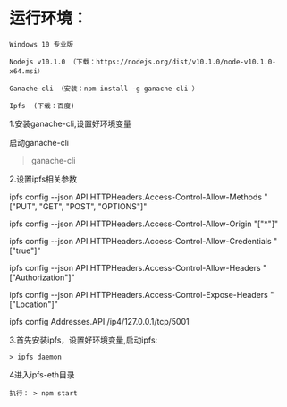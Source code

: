 # 运行环境：

	Windows 10 专业版
	
	Nodejs v10.1.0 （下载：https://nodejs.org/dist/v10.1.0/node-v10.1.0-x64.msi）
	
	Ganache-cli （安装：npm install -g ganache-cli ）
	
	Ipfs  (下载：百度)
	

1.安装ganache-cli,设置好环境变量

启动ganache-cli

> ganache-cli

2.设置ipfs相关参数

ipfs config --json API.HTTPHeaders.Access-Control-Allow-Methods "[\"PUT\", \"GET\", \"POST\", \"OPTIONS\"]"

ipfs config --json API.HTTPHeaders.Access-Control-Allow-Origin "[\"*\"]"

ipfs config --json API.HTTPHeaders.Access-Control-Allow-Credentials "[\"true\"]"

ipfs config --json API.HTTPHeaders.Access-Control-Allow-Headers "[\"Authorization\"]"

ipfs config --json API.HTTPHeaders.Access-Control-Expose-Headers "[\"Location\"]"

ipfs config Addresses.API /ip4/127.0.0.1/tcp/5001

3.首先安装ipfs，设置好环境变量,启动ipfs:

	> ipfs daemon


4进入ipfs-eth目录

	执行： > npm start
	
